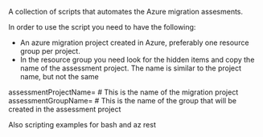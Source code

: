 A collection of scripts that automates the Azure migration assesments.

In order to use the script you need to have the following:
- An azure migration project created in Azure, preferably one resource group per project.
- In the resource group you need look for the hidden items and copy the name of the assessment project.  The name is similar to the project name, but not the same


assessmentProjectName=  # This is the name of the migration project
assessmentGroupName=    # This is the name of the group that will be created in the assessment project

Also scripting examples for bash and az rest